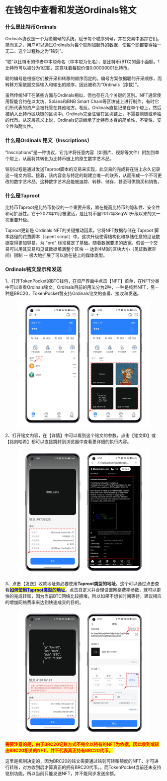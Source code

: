 # 在钱包中查看和发送Ordinals铭文

### 什么是比特币Ordinals <a href="#dkkip" id="dkkip"></a>

Ordinals协议是一个为聪编号的系统，赋予每个聪序列号，并在交易中追踪它们。简而言之，用户可以通过Ordinals为每个聪附加额外的数据，使每个聪都变得独一无二。这个过程称之为“铭刻”。

“聪”以比特币的作者中本聪命名（中本聪为化名），是比特币(BTC)的最小面额。1比特币可以被分为1亿聪，这意味着每聪价值0.00000001比特币。

聪的编号是根据它们被开采和转移的顺序而定的。编号方案依据聪的开采顺序，而转移方案依据交易输入和输出的顺序，因此被称为“Ordinals（序数）”。

虽然传统NFT在某些方面与Ordinals相似，但也存在几个关键的区别。NFT通常使用智能合约在以太坊、Solana和BNB Smart Chain等区块链上进行制作，有时它们所代表的资产会被托管在其他地方。相反，Ordinals直接记录在单个聪上，然后被纳入比特币区块链的区块中。Ordinals完全驻留在区块链上，不需要侧链或单独的代币。从这层意义上说，Ordinals记录继承了比特币本身的简单性、不变性、安全性和耐久性。

### 什么是Ordinals 铭文（Inscriptions） <a href="#nw404" id="nw404"></a>

"Inscriptions"是一种协议，它允许将任意内容（如图片、视频等文件）附加到单个聪上，从而将其转化为比特币链上的原生数字艺术品。

铭刻过程是通过发送Taproot脚本的交易来实现，此交易的完成将在链上永久记录这一铭文内容。接着，该内容会与特定的聪建立唯一的联系，从而形成一个不可更改的数字艺术品。这种数字艺术品能被追踪、转移、储存，甚至可供购买和销售。

### 什么是Taproot <a href="#ieois" id="ieois"></a>

比特币Taproot是比特币协议的一个重要升级，旨在提高比特币的隐私性、安全性和可扩展性。它于2021年11月被激活，是比特币自2017年SegWit升级以来的又一次重要升级。

Taproot更新是 Ordinals NFT的关键推动因素，它将NFT数据存储在 Taproot 脚本路径的花费脚本（spent script）中。这次升级使得结构化和存储任意的见证数据变得更加容易，为 "ord" 标准奠定了基础。随着数据要求的放宽，假设一个交易可以用其交易和见证数据填满整个区块 -- 达到4MB的区块大小（见证数据空间）限制 -- 极大地扩展了可以放在链上的媒体类型。

### Ordinals铭文显示和发送 <a href="#ia0ju" id="ia0ju"></a>

1、打开TokenPocket的BTC钱包，在资产界面中点击【NFT】菜单，在NFT分类中可以查看Ordinals铭文。Ordinals目前的用法分为2种，一种是纯粹NFT，另一种是BRC20，TokenPocket暂支持Ordinals铭文的查看、接收和发送。

<figure><img src="../../.gitbook/assets/1.png" alt=""><figcaption></figcaption></figure>

2、打开铭文内容，在【详情】中可以看到这个铭文的参数，点击【铭文ID】或【铭刻哈希】都可以直接跳转到浏览器中查看更详细的执行内容。

<figure><img src="../../.gitbook/assets/2.png" alt=""><figcaption></figcaption></figure>

3、点击【发送】收款地址务必要使用**Taproot类型的地址**，这个可以通过点击查看[<mark style="color:blue;">**如何使用Taproot类型的地址**</mark>](ordinals.md#ieois)。点击自定义并合理设置网络费率参数，就可以更快的完成转账，因为当前BTC网络比较拥堵，所以如果不想长时间等待，建议相应的增加网络费率来达到快速成交的目的。

<figure><img src="../../.gitbook/assets/3.png" alt=""><figcaption></figcaption></figure>

<mark style="color:red;">**需要注意的是，由于BRC20记账方式不完全以持有的NFT为依据，因此收到或转出BRC20相关的NFT，并不代表真正持有BRC20代币。**</mark>

这里是机制决定的，因为BRC20的铭文需要通过铭刻可转账额度的NFT，才可进行转账，对方收到后才算真正的拥有BRC20代币。。而TokenPocket当前还未支持铭刻功能，所以当前只能发送NFT，并不能同步发送余额。

